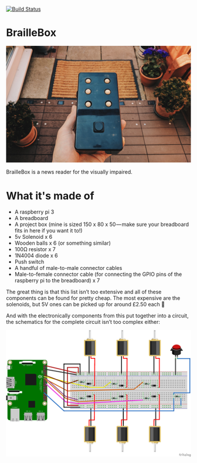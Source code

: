 [![Build Status](https://travis-ci.org/hitherejoe/BrailleBox.svg?branch=master)](https://travis-ci.org/hitherejoe/BrailleBox)

# BrailleBox

![alt text](brailleBox.png)

BrailleBox is a news reader for the visually impaired. 

# What it's made of

- A raspberry pi 3
- A breadboard
- A project box (mine is sized 150 x 80 x 50 — make sure your breadboard fits in here if you want it to!)
- 5v Solenoid x 6
- Wooden balls x 6 (or something similar)
- 100Ω resistor x 7
- 1N4004 diode x 6
- Push switch
- A handful of male-to-male connector cables
- Male-to-female connector cable (for connecting the GPIO pins of the raspberry pi to the breadboard) x 7 

The great thing is that this list isn’t too extensive and all of these components can be found for pretty cheap. The most expensive are the solenoids, but 5V ones can be picked up for around £2.50 each 🙂

And with the electronically components from this put together into a circuit, the schematics for the complete circuit isn’t too complex either:

![alt text](schematics.png)
